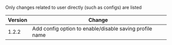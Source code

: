 Only changes related to user directly (such as configs) are listed

| Version | Change |
| --- | --- |
| 1.2.2 | Add config option to enable/disable saving profile name |
